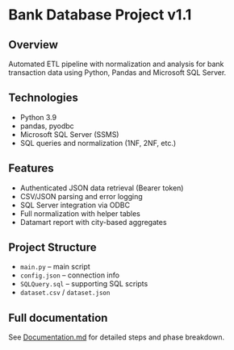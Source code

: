# Bank Database Project v1.1

## Overview
Automated ETL pipeline with normalization and analysis for bank transaction data using Python, Pandas and Microsoft SQL Server.

## Technologies
- Python 3.9
- pandas, pyodbc
- Microsoft SQL Server (SSMS)
- SQL queries and normalization (1NF, 2NF, etc.)

## Features
- Authenticated JSON data retrieval (Bearer token)
- CSV/JSON parsing and error logging
- SQL Server integration via ODBC
- Full normalization with helper tables
- Datamart report with city-based aggregates

## Project Structure
- `main.py` – main script
- `config.json` – connection info
- `SQLQuery.sql` – supporting SQL scripts
- `dataset.csv` / `dataset.json`

## Full documentation
See [Documentation.md](docs/Documentation.md) for detailed steps and phase breakdown.

